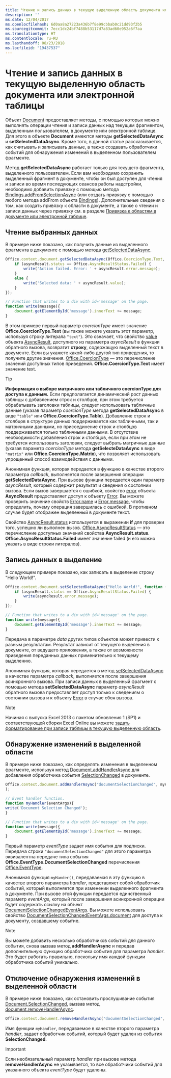 ```yaml
---
title: Чтение и запись данных в текущую выделенную область документа или электронной таблицы
description: ''
ms.date: 12/04/2017
ms.openlocfilehash: 6d0aa8a27223a436b7f8e99cbbab0c21dd93f2b5
ms.sourcegitcommit: 7ecc1dc24bf7488b53117d7a83ad60e952a6f7aa
ms.translationtype: HT
ms.contentlocale: ru-RU
ms.lasthandoff: 08/23/2018
ms.locfileid: "19437537"
---
```

# <a name="read-and-write-data-to-the-active-selection-in-a-document-or-spreadsheet"></a>Чтение и запись данных в текущую выделенную область документа или электронной таблицы

Объект [Document](https://dev.office.com/reference/add-ins/shared/document) предоставляет методы, с помощью которых можно выполнять операции чтения и записи данных над текущим фрагментом, выделенным пользователем, в документе или электронной таблице. Для этого в объекте **Document** имеются методы **getSelectedDataAsync** и **setSelectedDataAsync**. Кроме того, в данной статье рассказывается, как считывать и записывать данные, а также создавать обработчики событий для обнаружения изменений в выделенном пользователем фрагменте.

Метод **getSelectedDataAsync** работает только для текущего фрагмента, выделенного пользователем. Если вам необходимо сохранить выделенный фрагмент в документе, чтобы он был доступен для чтения и записи во время последующих сеансов работы надстройки, необходимо добавить привязку с помощью метода [Bindings.addFromSelectionAsync](https://dev.office.com/reference/add-ins/shared/bindings.addfromselectionasync) (или создать привязку с помощью любого метода addFrom объекта [Bindings](https://dev.office.com/reference/add-ins/shared/bindings.bindings)). Дополнительные сведения о том, как создать привязку к области в документе, а также о чтении и записи данных через привязку см. в разделе [Привязка к областям в документе или электронной таблице](bind-to-regions-in-a-document-or-spreadsheet.md).


## <a name="read-selected-data"></a>Чтение выбранных данных


В примере ниже показано, как получить данные из выделенного фрагмента в документе с помощью метода [getSelectedDataAsync](https://dev.office.com/reference/add-ins/shared/document.getselecteddataasync).


```js
Office.context.document.getSelectedDataAsync(Office.CoercionType.Text, function (asyncResult) {
    if (asyncResult.status == Office.AsyncResultStatus.Failed) {
        write('Action failed. Error: ' + asyncResult.error.message);
    }
    else {
        write('Selected data: ' + asyncResult.value);
    }
});

// Function that writes to a div with id='message' on the page.
function write(message){
    document.getElementById('message').innerText += message; 
}
```

В этом примере первый параметр _coercionType_ имеет значение **Office.CoercionType.Text** (вы также можете указать этот параметр, используя строку литерала `"text"`). Это означает, что свойство [value](https://dev.office.com/reference/add-ins/shared/asyncresult.status) объекта [AsyncResult](https://dev.office.com/reference/add-ins/shared/asyncresult), доступного из параметра _asyncResult_ в функции обратного вызова, возвратит **строку**, содержащую выделенный текст в документе. Если вы укажете какой-либо другой тип приведения, то получите другие значения. [Office.CoercionType](https://dev.office.com/reference/add-ins/shared/coerciontype-enumeration) — это перечисление значений доступных типов приведений. **Office.CoercionType.Text** имеет значение text.


> [!TIP]
> **Информация о выборе матричного или табличного coercionType для доступа к данным.** Если предполагается динамический рост данных таблицы с добавлением строк и столбцов, при этом требуется обрабатывать заголовки таблицы, следует использовать табличные данные (указав параметр _coercionType_ метода **getSelectedDataAsync** в виде `"table"` или **Office.CoercionType.Table**). Добавление строк и столбцов в структуре данных поддерживается как табличными, так и матричными данными, но присоединение строк и столбцов поддерживается только табличными данными. В отсутствие необходимости добавления строк и столбцов, если при этом не требуется использовать заголовки, следует выбрать матричные данные (указав параметр _coercionType_ метода **getSelecteDataAsync** в виде `"matrix"` или **Office.CoercionType.Matrix**), что позволяет использовать упрощенный способ взаимодействия с данными.

Анонимная функция, которая передается в функцию в качестве второго параметра _callback_, выполняется после завершения операции **getSelectedDataAsync**. При вызове функции передается один параметр _asyncResult_, который содержит результат и сведения о состоянии вызова. Если вызов завершается с ошибкой, свойство [error](https://dev.office.com/reference/add-ins/shared/asyncresult.context) объекта **AsyncResult** предоставляет доступ к объекту [Error](https://dev.office.com/reference/add-ins/shared/error). Вы можете проверить значение свойств [Error.name](https://dev.office.com/reference/add-ins/shared/error.name) и [Error.message](https://dev.office.com/reference/add-ins/shared/error.message), чтобы определить, почему операция завершилась с ошибкой. В противном случае будет отображен выделенный в документе текст.

Свойство [AsyncResult.status](https://dev.office.com/reference/add-ins/shared/asyncresult.error) используется в выражении **if** для проверки того, успешно ли выполнен вызов. [Office.AsyncResultStatus](https://dev.office.com/reference/add-ins/shared/asyncresultstatus-enumeration) — это перечисление доступных значений свойства **AsyncResult.status**. **Office.AsyncResultStatus.Failed** имеет значение failed (и его можно указать в виде строки литералов).


## <a name="write-data-to-the-selection"></a>Запись данных в выделение


В следующем примере показано, как записать в выделение строку "Hello World!".


```js
Office.context.document.setSelectedDataAsync("Hello World!", function (asyncResult) {
    if (asyncResult.status == Office.AsyncResultStatus.Failed) {
        write(asyncResult.error.message);
    }
});

// Function that writes to a div with id='message' on the page.
function write(message){
    document.getElementById('message').innerText += message; 
}
```

Передача в параметре _data_ других типов объектов может привести к разным результатам. Результат зависит от текущего выделения в документе, от ведущего приложения, а также от возможности приведения переданных данных применительно к текущему выделению.

Анонимная функция, которая передается в метод [setSelectedDataAsync](https://dev.office.com/reference/add-ins/shared/document.setselecteddataasync) в качестве параметра _callback_, выполняется после завершения асинхронного вызова. При записи данных в выделенный фрагмент с помощью метода **setSelectedDataAsync** параметр _asyncResult_ обратного вызова предоставляет доступ только к сведениям о состоянии вызова и к объекту [Error](https://dev.office.com/reference/add-ins/shared/error) в случае сбоя вызова.

> [!NOTE]
> Начиная с выпуска Excel 2013 с пакетом обновления 1 (SP1) и соответствующей сборки Excel Online вы можете [задать форматирование при записи таблицы в текущую выделенную область](../excel/excel-add-ins-tables.md).


## <a name="detect-changes-in-the-selection"></a>Обнаружение изменений в выделенной области


В примере ниже показано, как определять изменения в выделенном фрагменте, используя метод [Document.addHandlerAsync](https://dev.office.com/reference/add-ins/shared/document.addhandlerasync) для добавления обработчика события [SelectionChanged](https://dev.office.com/reference/add-ins/shared/document.selectionchanged.event) в документе.


```js
Office.context.document.addHandlerAsync("documentSelectionChanged", myHandler, function(result){} 
);

// Event handler function.
function myHandler(eventArgs){
write('Document Selection Changed');
}

// Function that writes to a div with id='message' on the page.
function write(message){
    document.getElementById('message').innerText += message; 
}
```

Первый параметр _eventType_ задает имя события для подписки. Передача строки `"documentSelectionChanged"` для этого параметра эквивалентна передаче типа события **Office.EventType.DocumentSelectionChanged** перечисления [Office.EventType](https://dev.office.com/reference/add-ins/shared/eventtype-enumeration).

Анонимная функция `myHander()`, передаваемая в эту функцию в качестве второго параметра _handler_, представляет собой обработчик событий, который выполняется при изменении выделенного фрагмента в документе. При вызове этой функции передается единственный параметр _eventArgs_, который после завершения асинхронной операции будет содержать ссылку на объект [DocumentSelectionChangedEventArgs](https://dev.office.com/reference/add-ins/shared/document.selectionchangedeventargs). Вы можете использовать свойство [DocumentSelectionChangedEventArgs.document](https://dev.office.com/reference/add-ins/shared/document.selectionchangedeventargs.document) для доступа к документу, создавшему событие.


> [!NOTE]
> Вы можете добавить несколько обработчиков событий для данного события, снова вызвав метод **addHandlerAsync** и передав дополнительную функцию обработчика события для параметра _handler_. Это будет работать правильно, поскольку имя каждой функции обработчика событий уникально.


## <a name="stop-detecting-changes-in-the-selection"></a>Отключение обнаружения изменений в выделенной области


В примере ниже показано, как остановить прослушивание события [Document.SelectionChanged](https://dev.office.com/reference/add-ins/shared/document.selectionchanged.event), вызвав метод [document.removeHandlerAsync](https://dev.office.com/reference/add-ins/shared/document.removehandlerasync).


```js
Office.context.document.removeHandlerAsync("documentSelectionChanged", {handler:myHandler}, function(result){});
```

Имя функции `myHandler`, передаваемое в качестве второго параметра _handler_, задает обработчик событий, который будет удален из события **SelectionChanged**.


> [!IMPORTANT]
> Если необязательный параметр _handler_ при вызове метода **removeHandlerAsync** не указывается, то все обработчики событий для указанного объекта _eventType_ будут удалены.

